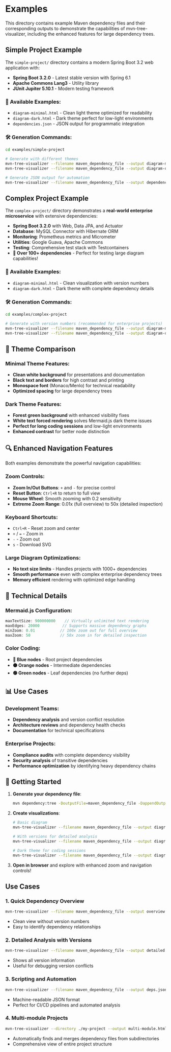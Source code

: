 # Examples

This directory contains example Maven dependency files and their corresponding outputs to demonstrate the capabilities of mvn-tree-visualizer, including the enhanced features for large dependency trees.

## Simple Project Example

The `simple-project/` directory contains a modern Spring Boot 3.2 web application with:
- **Spring Boot 3.2.0** - Latest stable version with Spring 6.1
- **Apache Commons Lang3** - Utility library
- **JUnit Jupiter 5.10.1** - Modern testing framework

### 📁 Available Examples:
- `diagram-minimal.html` - Clean light theme optimized for readability
- `diagram-dark.html` - Dark theme perfect for low-light environments  
- `dependencies.json` - JSON output for programmatic integration

### 🛠️ Generation Commands:
```bash
cd examples/simple-project

# Generate with different themes
mvn-tree-visualizer --filename maven_dependency_file --output diagram-minimal.html
mvn-tree-visualizer --filename maven_dependency_file --output diagram-dark.html --theme dark

# Generate JSON output for automation
mvn-tree-visualizer --filename maven_dependency_file --output dependencies.json --format json
```

## Complex Project Example

The `complex-project/` directory demonstrates a **real-world enterprise microservice** with extensive dependencies:

- **Spring Boot 3.2.0** with Web, Data JPA, and Actuator
- **Database**: MySQL Connector with Hibernate ORM
- **Monitoring**: Prometheus metrics and Micrometer
- **Utilities**: Google Guava, Apache Commons
- **Testing**: Comprehensive test stack with Testcontainers
- **🎯 Over 100+ dependencies** - Perfect for testing large diagram capabilities!

### 📁 Available Examples:
- `diagram-minimal.html` - Clean visualization with version numbers
- `diagram-dark.html` - Dark theme with complete dependency details

### 🛠️ Generation Commands:
```bash
cd examples/complex-project

# Generate with version numbers (recommended for enterprise projects)
mvn-tree-visualizer --filename maven_dependency_file --output diagram-minimal.html --show-versions
mvn-tree-visualizer --filename maven_dependency_file --output diagram-dark.html --theme dark --show-versions
```

## 🎨 Theme Comparison

### Minimal Theme Features:
- **Clean white background** for presentations and documentation
- **Black text and borders** for high contrast and printing
- **Monospace font** (Monaco/Menlo) for technical readability
- **Optimized spacing** for large dependency trees

### Dark Theme Features:
- **Forest green background** with enhanced visibility fixes
- **White text forced rendering** solves Mermaid.js dark theme issues
- **Perfect for long coding sessions** and low-light environments
- **Enhanced contrast** for better node distinction

## 🔍 Enhanced Navigation Features

Both examples demonstrate the powerful navigation capabilities:

### Zoom Controls:
- **Zoom In/Out Buttons**: `+` and `-` for precise control
- **Reset Button**: `Ctrl+R` to return to full view
- **Mouse Wheel**: Smooth zooming with 0.2 sensitivity
- **Extreme Zoom Range**: 0.01x (full overview) to 50x (detailed inspection)

### Keyboard Shortcuts:
- `Ctrl+R` - Reset zoom and center
- `+` / `=` - Zoom in
- `-` - Zoom out  
- `s` - Download SVG

### Large Diagram Optimizations:
- **No text size limits** - Handles projects with 1000+ dependencies
- **Smooth performance** even with complex enterprise dependency trees
- **Memory efficient** rendering with optimized edge handling

## 🔧 Technical Details

### Mermaid.js Configuration:
```javascript
maxTextSize: 900000000    // Virtually unlimited text rendering
maxEdges: 20000          // Supports massive dependency graphs
minZoom: 0.01           // 100x zoom out for full overview
maxZoom: 50             // 50x zoom in for detailed inspection
```

### Color Coding:
- **🔵 Blue nodes** - Root project dependencies
- **🟠 Orange nodes** - Intermediate dependencies  
- **🟢 Green nodes** - Leaf dependencies (no further deps)

## 📊 Use Cases

### Development Teams:
- **Dependency analysis** and version conflict resolution
- **Architecture reviews** and dependency health checks
- **Documentation** for technical specifications

### Enterprise Projects:
- **Compliance audits** with complete dependency visibility
- **Security analysis** of transitive dependencies
- **Performance optimization** by identifying heavy dependency chains

## 🎯 Getting Started

1. **Generate your dependency file**:
   ```bash
   mvn dependency:tree -DoutputFile=maven_dependency_file -DappendOutput=true
   ```

2. **Create visualizations**:
   ```bash
   # Basic diagram
   mvn-tree-visualizer --filename maven_dependency_file --output diagram.html
   
   # With versions for detailed analysis
   mvn-tree-visualizer --filename maven_dependency_file --output diagram.html --show-versions
   
   # Dark theme for coding sessions
   mvn-tree-visualizer --filename maven_dependency_file --output diagram.html --theme dark
   ```

3. **Open in browser** and explore with enhanced zoom and navigation controls!

## Use Cases

### 1. Quick Dependency Overview
```bash
mvn-tree-visualizer --filename maven_dependency_file --output overview.html
```
- Clean view without version numbers
- Easy to identify dependency relationships

### 2. Detailed Analysis with Versions
```bash
mvn-tree-visualizer --filename maven_dependency_file --output detailed.html --show-versions
```
- Shows all version information
- Useful for debugging version conflicts

### 3. Scripting and Automation
```bash
mvn-tree-visualizer --filename maven_dependency_file --output deps.json --format json
```
- Machine-readable JSON format
- Perfect for CI/CD pipelines and automated analysis

### 4. Multi-module Projects
```bash
mvn-tree-visualizer --directory ./my-project --output multi-module.html
```
- Automatically finds and merges dependency files from subdirectories
- Comprehensive view of entire project structure

